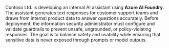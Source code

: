 Contoso Ltd. is developing an internal AI assistant using **Azure AI Foundry**. The assistant generates text responses for customer support teams and draws from internal product data to answer questions accurately. Before deployment, the information security administrator must configure and validate guardrails to prevent unsafe, ungrounded, or policy-violating responses. The goal is to balance safety and usability while ensuring that sensitive data is never exposed through prompts or model outputs.